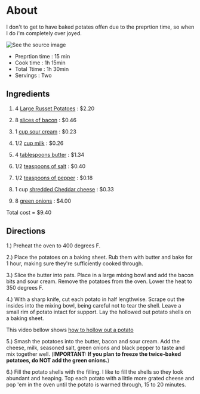 # About 
 
 I don't to get to have baked potates offen due to the preprtion time, so when I do i'm completely over joyed.

![See the source image](https://www.thecookierookie.com/wp-content/uploads/2018/05/twice-baked-potatoes-recipe-8-of-8.jpg)

* Preprtion time : 15 min
* Cook time : 1h 15min
* Total Ttime : 1h 30min
* Servings : Two

## Ingredients

1. 4 [Large Russet Potatoes](https://www.walmart.com/ip/Russet-Baking-Potatoes-each/44391004) : $2.20

2. 8 [slices of bacon](https://www.walmart.com/ip/Great-Value-Original-Hickory-Smoked-Bacon-12-Oz/23816525) : $0.46

3. 1 [cup sour cream](https://grocery.walmart.com/ip/Daisy-Sour-Cream-3-lb/15754292) : $0.23

4. 1/2 [cup milk](https://grocery.walmart.com/ip/Great-Value-Organic-Lowfat-Milk-1-gal/44391021) : $0.26

5. 4 [tablespoons butter](https://grocery.walmart.com/ip/Great-Value-Sweet-Cream-Salted-Butter-4-count-16-oz/10315052) : $1.34

6. 1/2 [teaspoons of salt](https://grocery.walmart.com/ip/Great-Value-Iodized-Salt-26-oz/10448316) : $0.40

7. 1/2 [teaspoons of pepper](https://grocery.walmart.com/ip/Great-Value-Pure-Ground-Black-Pepper-3-oz/44662573) : $0.18

8. 1 cup [shredded Cheddar cheese](https://grocery.walmart.com/ip/Great-Value-Shredded-Cheddar-Cheese-Medium-16-Oz/100470326) : $0.33

9. 8 [green onions](https://grocery.walmart.com/ip/item/51259361) : $4.00

Total cost = $9.40

## Directions 

1.) Preheat the oven to 400 degrees F.

2.) Place the potatoes on a baking sheet. Rub them with butter and bake for 1 hour, making sure they're sufficiently cooked through.

3.) Slice the butter into pats. Place in a large mixing bowl and add the bacon bits and sour cream. Remove the potatoes from the oven. Lower the heat to 350 degrees F.

4.) With a sharp knife, cut each potato in half lengthwise. Scrape out the insides into the mixing bowl, being careful not to tear the shell. Leave a small rim of potato intact for support. Lay the hollowed out potato shells on a baking sheet.

This video bellow shows [how to hollow out a potato](https://www.bing.com/videos/search?q=how+to+hollow+out+a+potato&view=detail&mid=5B3E0B6A0B7BF4B41DFF5B3E0B6A0B7BF4B41DFF&FORM=VIRE)

5.) Smash the potatoes into the butter, bacon and sour cream. Add the cheese, milk, seasoned salt, green onions and black pepper to taste and mix together well. (**IMPORTANT: If you plan to freeze the twice-baked potatoes, do NOT add the green onions.**)

6.) Fill the potato shells with the filling. I like to fill the shells so they look abundant and heaping. Top each potato with a little more grated cheese and pop 'em in the oven until the potato is warmed through, 15 to 20 minutes.